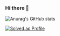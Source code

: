 ### Hi there 👋


![Anurag's GitHub stats](https://github-readme-stats.vercel.app/api?username=sumina729&show_icons=true&theme=nightowl)

[![Solved.ac Profile](http://mazassumnida.wtf/api/generate_badge?boj=sumina729)](https://solved.ac/sumina729)


<!--
**sumina729/sumina729** is a ✨ _special_ ✨ repository because its `README.md` (this file) appears on your GitHub profile.

Here are some ideas to get you started:

- 🔭 I’m currently working on ...
- 🌱 I’m currently learning ...
- 👯 I’m looking to collaborate on ...
- 🤔 I’m looking for help with ...
- 💬 Ask me about ...
- 📫 How to reach me: ...
- 😄 Pronouns: ...
- ⚡ Fun fact: ...
-->


